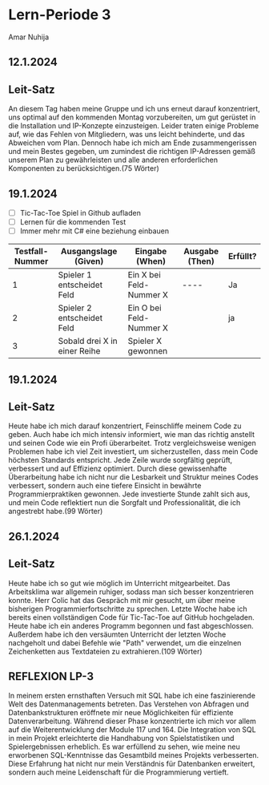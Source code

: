 # Lern-Periode 3

Amar Nuhija

## 12.1.2024

## Leit-Satz

An diesem Tag haben meine Gruppe und ich uns erneut darauf konzentriert, uns optimal auf den kommenden Montag vorzubereiten, um gut gerüstet in die Installation und IP-Konzepte einzusteigen. Leider traten einige Probleme auf, wie das Fehlen von Mitgliedern, was uns leicht behinderte, und das Abweichen vom Plan. Dennoch habe ich mich am Ende zusammengerissen und mein Bestes gegeben, um zumindest die richtigen IP-Adressen gemäß unserem Plan zu gewährleisten und alle anderen erforderlichen Komponenten zu berücksichtigen.(75 Wörter)


## 19.1.2024

- [ ] Tic-Tac-Toe Spiel in Github aufladen
- [ ] Lernen für die kommenden Test
- [ ] Immer mehr mit C# eine beziehung einbauen

| Testfall-Nummer | Ausgangslage (Given) | Eingabe (When) | Ausgabe (Then) | Erfüllt? |
| --------------- | -------------------- | -------------- | -------------- | -------- |
| 1               |       Spieler 1 entscheidet Feld               |   Ein X bei Feld-Nummer X             |       ----      |     Ja     |
|2                |  Spieler 2 entscheidet Feld                    |   Ein O bei Feld-Nummer X             |                |   ja       |
| 3               |   Sobald drei X in einer Reihe                   |  Spieler X gewonnen              |                |          |


## 19.1.2024

## Leit-Satz

Heute habe ich mich darauf konzentriert, Feinschliffe meinem Code zu geben. Auch habe ich mich intensiv informiert, wie man das richtig anstellt und seinen Code wie ein Profi überarbeitet. Trotz vergleichsweise wenigen Problemen habe ich viel Zeit investiert, um sicherzustellen, dass mein Code höchsten Standards entspricht. Jede Zeile wurde sorgfältig geprüft, verbessert und auf Effizienz optimiert. Durch diese gewissenhafte Überarbeitung habe ich nicht nur die Lesbarkeit und Struktur meines Codes verbessert, sondern auch eine tiefere Einsicht in bewährte Programmierpraktiken gewonnen. Jede investierte Stunde zahlt sich aus, und mein Code reflektiert nun die Sorgfalt und Professionalität, die ich angestrebt habe.(99 Wörter)

## 26.1.2024

## Leit-Satz


Heute habe ich so gut wie möglich im Unterricht mitgearbeitet. Das Arbeitsklima war allgemein ruhiger, sodass man sich besser konzentrieren konnte. Herr Colic hat das Gespräch mit mir gesucht, um über meine bisherigen Programmierfortschritte zu sprechen. Letzte Woche habe ich bereits einen vollständigen Code für Tic-Tac-Toe auf GitHub hochgeladen. Heute habe ich ein anderes Programm begonnen und fast abgeschlossen. Außerdem habe ich den versäumten Unterricht der letzten Woche nachgeholt und dabei Befehle wie "Path" verwendet, um die einzelnen Zeichenketten aus Textdateien zu extrahieren.(109 Wörter)



## REFLEXION LP-3


In meinem ersten ernsthaften Versuch mit SQL habe ich eine faszinierende Welt des Datenmanagements betreten. Das Verstehen von Abfragen und Datenbankstrukturen eröffnete mir neue Möglichkeiten für effiziente Datenverarbeitung. Während dieser Phase konzentrierte ich mich vor allem auf die Weiterentwicklung der Module 117 und 164. Die Integration von SQL in mein Projekt erleichterte die Handhabung von Spielstatistiken und Spielergebnissen erheblich. Es war erfüllend zu sehen, wie meine neu erworbenen SQL-Kenntnisse das Gesamtbild meines Projekts verbesserten. Diese Erfahrung hat nicht nur mein Verständnis für Datenbanken erweitert, sondern auch meine Leidenschaft für die Programmierung vertieft.



